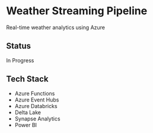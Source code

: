 # Weather Streaming Pipeline

Real-time weather analytics using Azure

## Status
In Progress

## Tech Stack
- Azure Functions
- Azure Event Hubs  
- Azure Databricks
- Delta Lake
- Synapse Analytics
- Power BI